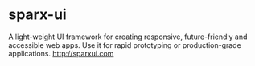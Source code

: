 sparx-ui
========

A light-weight UI framework for creating responsive, future-friendly and accessible web apps. Use it for rapid prototyping or production-grade applications. http://sparxui.com
